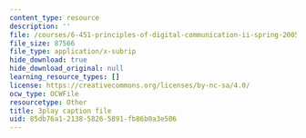 ```yaml
---
content_type: resource
description: ''
file: /courses/6-451-principles-of-digital-communication-ii-spring-2005/85db76a1213858265891fb86b0a3e506_520074.srt
file_size: 87566
file_type: application/x-subrip
hide_download: true
hide_download_original: null
learning_resource_types: []
license: https://creativecommons.org/licenses/by-nc-sa/4.0/
ocw_type: OCWFile
resourcetype: Other
title: 3play caption file
uid: 85db76a1-2138-5826-5891-fb86b0a3e506
---
```

